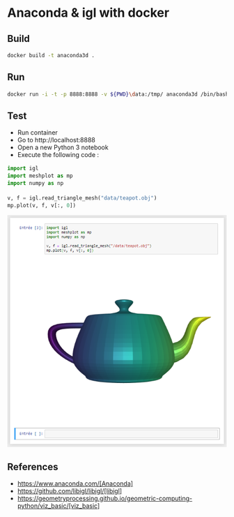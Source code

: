 # Anaconda & igl with docker

## Build

```sh
docker build -t anaconda3d .
```

## Run

```sh
docker run -i -t -p 8888:8888 -v ${PWD}\data:/tmp/ anaconda3d /bin/bash -c "/opt/conda/bin/jupyter notebook --notebook-dir=/tmp/ --ip='0.0.0.0' --port=8888 --no-browser --allow-root --NotebookApp.token=toto"
```

## Test

- Run container
- Go to http://localhost:8888
- Open a new Python 3 notebook
- Execute the following code :
```python
import igl
import meshplot as mp
import numpy as np

v, f = igl.read_triangle_mesh("data/teapot.obj")
mp.plot(v, f, v[:, 0])
```

![teapot](teapot.png)

## References

- https://www.anaconda.com/[Anaconda]
- https://github.com/libigl/libigl/[libigl]
- https://geometryprocessing.github.io/geometric-computing-python/viz_basic/[viz_basic]
